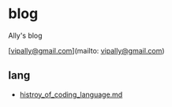 # blog
Ally's blog 

[vipally@gmail.com](mailto: vipally@gmail.com)

## lang
- [histroy_of_coding_language.md](lang/histroy_of_coding_language.md)
